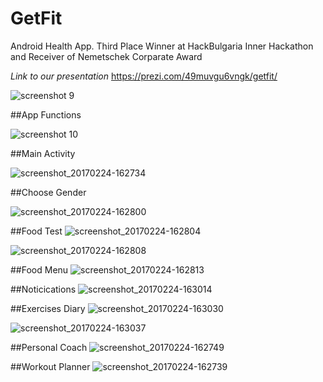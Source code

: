 # GetFit
Android Health App. Third Place Winner at HackBulgaria Inner Hackathon and Receiver of Nemetschek Corparate Award

*Link to our presentation*
https://prezi.com/49muvgu6vngk/getfit/

![screenshot 9](https://cloud.githubusercontent.com/assets/22593566/23329243/8a3f07b8-fb3d-11e6-99ec-3c307822848d.png)

##App Functions

![screenshot 10](https://cloud.githubusercontent.com/assets/22593566/23329251/b0f54fc0-fb3d-11e6-9217-3e90158a653b.png)

##Main Activity

![screenshot_20170224-162734](https://cloud.githubusercontent.com/assets/22593566/23329285/2c18f576-fb3e-11e6-9fc9-b6b317ae385c.png)

##Choose Gender

![screenshot_20170224-162800](https://cloud.githubusercontent.com/assets/22593566/23329309/c491ea24-fb3e-11e6-80a3-aa8528d004c5.png)

##Food Test
![screenshot_20170224-162804](https://cloud.githubusercontent.com/assets/22593566/23329339/1bf2a042-fb3f-11e6-9dd5-b1570ffb5515.png)

![screenshot_20170224-162808](https://cloud.githubusercontent.com/assets/22593566/23329342/234cc908-fb3f-11e6-9346-2a51adfea66a.png)

##Food Menu
![screenshot_20170224-162813](https://cloud.githubusercontent.com/assets/22593566/23329358/6753291c-fb3f-11e6-8c14-0cc22594652e.png)

##Noticications
![screenshot_20170224-163014](https://cloud.githubusercontent.com/assets/22593566/23329367/9eee7610-fb3f-11e6-893b-1232f095b1ce.png)

##Exercises Diary
![screenshot_20170224-163030](https://cloud.githubusercontent.com/assets/22593566/23329392/0e18dcc4-fb40-11e6-8252-d83584c53bc0.png)

![screenshot_20170224-163037](https://cloud.githubusercontent.com/assets/22593566/23329394/195774c4-fb40-11e6-929c-1a1007fa007a.png)

##Personal Coach
![screenshot_20170224-162749](https://cloud.githubusercontent.com/assets/22593566/23329412/77fa4c5e-fb40-11e6-9ecc-3269c34326f8.png)

##Workout Planner
![screenshot_20170224-162739](https://cloud.githubusercontent.com/assets/22593566/23329437/edef739e-fb40-11e6-8b8f-38cbb514566d.png)
